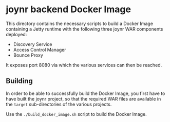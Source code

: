 # joynr backend Docker Image

This directory contains the necessary scripts to build a Docker Image
containing a Jetty runtime with the following three joynr
WAR components deployed:

* Discovery Service
* Access Control Manager
* Bounce Proxy

It exposes port 8080 via which the various services can then be reached.


## Building

In order to be able to successfully build the Docker Image, you first have
to have built the joynr project, so that the required WAR files are
available in the `target` sub-directories of the various projects.

Use the `./build_docker_image.sh` script to build the Docker Image.
